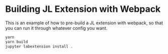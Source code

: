 # Building JL Extension with Webpack
This is an example of how to pre-build a JL extension with webpack, so that
you can run it through whatever config you want.


```bash
yarn
yarn build
jupyter labextension install .
```